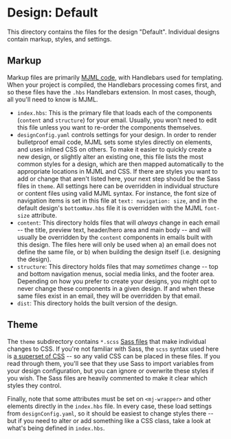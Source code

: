 # Design: Default

This directory contains the files for the design "Default". Individual designs
contain markup, styles, and settings.

## Markup

Markup files are primarily
[MJML code](https://documentation.mjml.io/#components), with Handlebars used for
templating. When your project is compiled, the Handlebars processing comes
first, and so these files have the `.hbs` Handlebars extension. In most cases,
though, all you'll need to know is MJML.

- `index.hbs`: This is the primary file that loads each of the components
  (`content` and `structure`) for your email. Usually, you won't need to edit
  this file unless you want to re-order the components themselves.
- `designConfig.yaml` controls settings for your design. In order to render
  bulletproof email code, MJML sets some styles directly on elements, and uses
  inlined CSS on others. To make it easier to quickly create a new design, or
  slightly alter an existing one, this file lists the most common styles for a
  design, which are then mapped automatically to the appropriate locations in
  MJML and CSS. If there are styles you want to add or change that aren't listed
  here, your next step should be the Sass files in `theme`. All settings here
  can be overridden in individual structure or content files using valid MJML
  syntax. For instance, the font size of navigation items is set in this file at
  `text: navigation: size`, and in the default design's `bottomNav.hbs` file it
  is overridden with the MJML `font-size` attribute.
- `content`: This directory holds files that will _always_ change in each email
  -- the title, preview text, header/hero area and main body -- and will usually
  be overridden by the `content` components in emails built with this design.
  The files here will only be used when a) an email does not define the same
  file, or b) when building the design itself (i.e. designing the design).
- `structure`: This directory holds files that may _sometimes_ change -- top and
  bottom navigation menus, social media links, and the footer area. Depending on
  how you prefer to create your designs, you might opt to never change these
  components in a given design. If and when these same files exist in an email,
  they will be overridden by that email.
- `dist`: This directory holds the built version of the design.

## Theme

The `theme` subdirectory contains `*.scss`
[Sass files](https://sass-lang.com/guide) that make individual changes to CSS.
If you're not familiar with Sass, the `scss` syntax used here is
[a superset of CSS](https://sass-lang.com/documentation/syntax#scss) -- so any
valid CSS can be placed in these files. If you read through them, you'll see
that they use Sass to import variables from your design configuration, but you
can ignore or overwrite these styles if you wish. The Sass files are heavily
commented to make it clear which styles they control.

Finally, note that some attributes must be set on `<mj-wrapper>` and other
elements directly in the `index.hbs` file. In every case, these load settings
from `designConfig.yaml`, so it should be easiest to change styles there -- but
if you need to alter or add something like a CSS class, take a look at what's
being defined in `index.hbs`.
